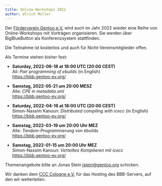 ```yaml
---
title: Online-Workshops 2022
author: Ulrich Müller
---
```


Der [Förderverein Gentoo e.V.](https://gentoo-ev.org/) wird auch
im Jahr 2022 wieder eine Reihe von Online-Workshops mit Vorträgen
organisieren. Sie werden über BigBlueButton als Konferenzsystem
stattfinden.

Die Teilnahme ist kostenlos und auch für Nicht-Vereinsmitglieder offen.

Als Termine stehen bisher fest:

- **Saturday, 2022-06-18 at 18:00 UTC (20:00 CEST)**  
  All: *Pair programming of ebuilds* (in English)  
  <https://bbb.gentoo-ev.org/>

- **Samstag, 2022-05-21 um 20:00 MESZ**  
  Alle: *CPE in metadata.xml*  
  <https://bbb.gentoo-ev.org/>

- **Saturday, 2022-04-16 at 18:00 UTC (20:00 CEST)**  
  Simon-Nassim Kanoun: *Distributed compiling with icecc* (in English)  
  <https://bbb.gentoo-ev.org/>

- **Samstag, 2022-03-19 um 20:00 Uhr MEZ**  
  Alle: *Tandem-Programmierung* von ebuilds  
  <https://bbb.gentoo-ev.org/>

- **Samstag, 2022-01-15 um 20:00 Uhr MEZ**  
  Simon-Nassim Kanoun: *Verteiltes Kompilieren mit icecc*  
  <https://bbb.gentoo-ev.org/>

Themenangebote bitte an Jonas Stein <jstein@gentoo.org> schicken.

Wir danken dem [CCC Cologne e.V.](https://koeln.ccc.de/) für das
Hosting des BBB-Servers, auf den wir weiterleiten.
